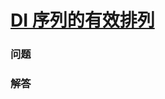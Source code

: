 # [DI 序列的有效排列](https://leetcode-cn.com/problems/valid-permutations-for-di-sequence)

### 问题



### 解答

```

```

